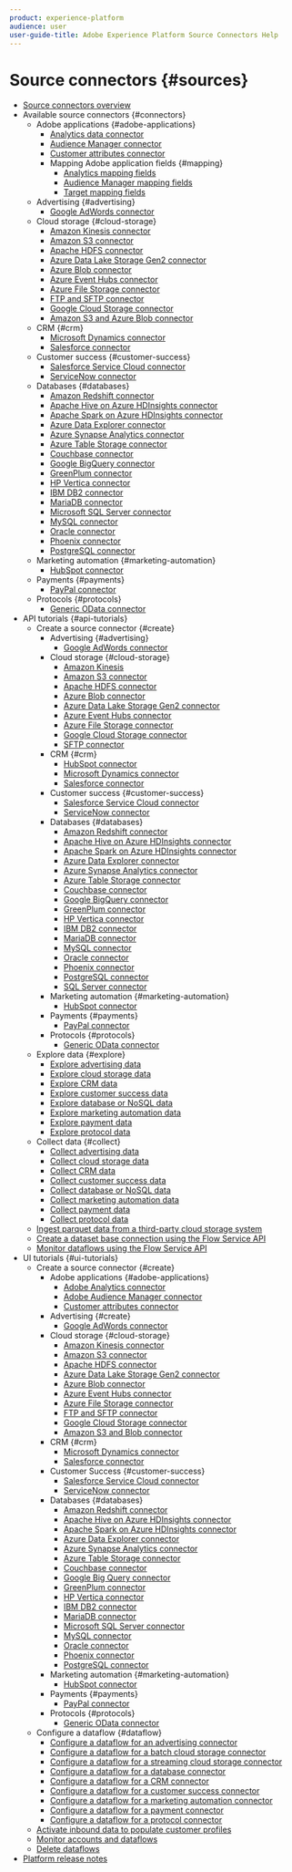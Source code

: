 ```yaml
---
product: experience-platform
audience: user
user-guide-title: Adobe Experience Platform Source Connectors Help
---
```


# Source connectors {#sources}

- [Source connectors overview](home.md)
- Available source connectors {#connectors}
  - Adobe applications {#adobe-applications}
    - [Analytics data connector](connectors/adobe-applications/analytics.md)
    - [Audience Manager connector](connectors/adobe-applications/audience-manager.md)
    - [Customer attributes connector](connectors/adobe-applications/customer-attributes.md)
    - Mapping Adobe application fields {#mapping}
      - [Analytics mapping fields](connectors/adobe-applications/mapping/analytics.md)
      - [Audience Manager mapping fields](connectors/adobe-applications/mapping/audience-manager.md)
      - [Target mapping fields](connectors/adobe-applications/mapping/target.md)
  - Advertising {#advertising}
    - [Google AdWords connector](connectors/advertising/ads.md)
  - Cloud storage {#cloud-storage}
    - [Amazon Kinesis connector](connectors/cloud-storage/kinesis.md)
    - [Amazon S3 connector](connectors/cloud-storage/s3.md)
    - [Apache HDFS connector](connectors/cloud-storage/hdfs.md)
    - [Azure Data Lake Storage Gen2 connector](connectors/cloud-storage/adls-gen2.md)
    - [Azure Blob connector](connectors/cloud-storage/blob.md)
    - [Azure Event Hubs connector](connectors/cloud-storage/eventhub.md)
    - [Azure File Storage connector](connectors/cloud-storage/azure-file-storage.md)
    - [FTP and SFTP connector](connectors/cloud-storage/ftp-sftp.md)
    - [Google Cloud Storage connector](connectors/cloud-storage/google-cloud-storage.md)
    - [Amazon S3 and Azure Blob connector](connectors/cloud-storage/blob-s3.md)
  - CRM {#crm}
    - [Microsoft Dynamics connector](connectors/crm/ms-dynamics.md)
    - [Salesforce connector](connectors/crm/salesforce.md)
  - Customer success {#customer-success}
    - [Salesforce Service Cloud connector](connectors/customer-success/salesforce-service-cloud.md)
    - [ServiceNow connector](connectors/customer-success/servicenow.md)
  - Databases {#databases}
    - [Amazon Redshift connector](connectors/databases/redshift.md)
    - [Apache Hive on Azure HDInsights connector](connectors/databases/hive.md)
    - [Apache Spark on Azure HDInsights connector](connectors/databases/spark.md)
    - [Azure Data Explorer connector](connectors/databases/data-explorer.md)
    - [Azure Synapse Analytics connector](connectors/databases/synapse-analytics.md)
    - [Azure Table Storage connector](connectors/databases/ats.md)
    - [Couchbase connector](connectors/databases/couchbase.md)
    - [Google BigQuery connector](connectors/databases/bigquery.md)
    - [GreenPlum connector](connectors/databases/greenplum.md)
    - [HP Vertica connector](connectors/databases/hp-vertica.md)
    - [IBM DB2 connector](connectors/databases/ibm-db2.md)
    - [MariaDB connector](connectors/databases/mariadb.md)
    - [Microsoft SQL Server connector](connectors/databases/sql-server.md)
    - [MySQL connector](connectors/databases/mysql.md)
    - [Oracle connector](connectors/databases/oracle.md)
    - [Phoenix connector](connectors/databases/phoenix.md)
    - [PostgreSQL connector](connectors/databases/postgres.md)
  - Marketing automation {#marketing-automation}
    - [HubSpot connector](connectors/marketing-automation/hubspot.md)
  - Payments {#payments}
    - [PayPal connector](connectors/payments/paypal.md)
  - Protocols {#protocols}
    - [Generic OData connector](connectors/protocols/odata.md)
- API tutorials {#api-tutorials}
  - Create a source connector {#create}
    - Advertising {#advertising}
      - [Google AdWords connector](tutorials/api/create/advertising/ads.md)
    - Cloud storage {#cloud-storage}
      - [Amazon Kinesis](tutorials/api/create/cloud-storage/kinesis.md)
      - [Amazon S3 connector](tutorials/api/create/cloud-storage/s3.md)
      - [Apache HDFS connector](tutorials/api/create/cloud-storage/hdfs.md)
      - [Azure Blob connector](tutorials/api/create/cloud-storage/blob.md)
      - [Azure Data Lake Storage Gen2 connector](tutorials/api/create/cloud-storage/adls-gen2.md)
      - [Azure Event Hubs connector](tutorials/api/create/cloud-storage/eventhub.md)
      - [Azure File Storage connector](tutorials/api/create/cloud-storage/azure-file-storage.md)
      - [Google Cloud Storage connector](tutorials/api/create/cloud-storage/google.md)
      - [SFTP connector](tutorials/api/create/cloud-storage/sftp.md)
    - CRM {#crm}
      - [HubSpot connector](tutorials/api/create/crm/hubspot.md)
      - [Microsoft Dynamics connector](tutorials/api/create/crm/ms-dynamics.md)
      - [Salesforce connector](tutorials/api/create/crm/salesforce.md)
    - Customer success {#customer-success}
      - [Salesforce Service Cloud connector](tutorials/api/create/customer-success/salesforce-service-cloud.md)
      - [ServiceNow connector](tutorials/api/create/customer-success/servicenow.md)
    - Databases {#databases}
      - [Amazon Redshift connector](tutorials/api/create/databases/redshift.md)
      - [Apache Hive on Azure HDInsights connector](tutorials/api/create/databases/hive.md)
      - [Apache Spark on Azure HDInsights connector](tutorials/api/create/databases/spark.md)
      - [Azure Data Explorer connector](tutorials/api/create/databases/data-explorer.md)
      - [Azure Synapse Analytics connector](tutorials/api/create/databases/synapse-analytics.md)
      - [Azure Table Storage connector](tutorials/api/create/databases/ats.md)
      - [Couchbase connector](tutorials/api/create/databases/couchbase.md)
      - [Google BigQuery connector](tutorials/api/create/databases/bigquery.md)
      - [GreenPlum connector](tutorials/api/create/databases/greenplum.md)
      - [HP Vertica connector](tutorials/api/create/databases/hp-vertica.md)
      - [IBM DB2 connector](tutorials/api/create/databases/ibm-db2.md)
      - [MariaDB connector](tutorials/api/create/databases/mariadb.md)
      - [MySQL connector](tutorials/api/create/databases/mysql.md)
      - [Oracle connector](tutorials/api/create/databases/oracle.md)
      - [Phoenix connector](tutorials/api/create/databases/phoenix.md)
      - [PostgreSQL connector](tutorials/api/create/databases/postgres.md)
      - [SQL Server connector](tutorials/api/create/databases/sql-server.md)
    - Marketing automation {#marketing-automation}
      - [HubSpot connector](tutorials/api/create/marketing-automation/hubspot.md)
    - Payments {#payments}
      - [PayPal connector](tutorials/api/create/payments/paypal.md)
    - Protocols {#protocols}
      - [Generic OData connector](tutorials/api/create/protocols/odata.md)
  - Explore data {#explore}
    - [Explore advertising data](tutorials/api/explore/advertising.md)
    - [Explore cloud storage data](tutorials/api/explore/cloud-storage.md)
    - [Explore CRM data](tutorials/api/explore/crm.md)
    - [Explore customer success data](tutorials/api/explore/customer-success.md)
    - [Explore database or NoSQL data](tutorials/api/explore/database-nosql.md)
    - [Explore marketing automation data](tutorials/api/explore/marketing-automation.md)
    - [Explore payment data](tutorials/api/explore/payments.md)
    - [Explore protocol data](tutorials/api/explore/protocols.md)
  - Collect data {#collect}
    - [Collect advertising data](tutorials/api/collect/advertising.md)
    - [Collect cloud storage data](tutorials/api/collect/cloud-storage.md)
    - [Collect CRM data](tutorials/api/collect/crm.md)
    - [Collect customer success data](tutorials/api/collect/customer-success.md)
    - [Collect database or NoSQL data](tutorials/api/collect/database-nosql.md)
    - [Collect marketing automation data](tutorials/api/collect/marketing-automation.md)
    - [Collect payment data](tutorials/api/collect/payments.md)
    - [Collect protocol data](tutorials/api/collect/protocols.md)
  - [Ingest parquet data from a third-party cloud storage system](tutorials/api/cloud-storage-parquet.md)
  - [Create a dataset base connection using the Flow Service API](tutorials/api/create-dataset-base-connection.md)
  - [Monitor dataflows using the Flow Service API](tutorials/api/monitor.md)
- UI tutorials {#ui-tutorials}
  - Create a source connector {#create}
    - Adobe applications {#adobe-applications}
      - [Adobe Analytics connector](tutorials/ui/create/adobe-applications/analytics.md)
      - [Adobe Audience Manager connector](tutorials/ui/create/adobe-applications/audience-manager.md)
      - [Customer attributes connector](tutorials/ui/create/adobe-applications/customer-attributes.md)
    - Advertising {#create}
      - [Google AdWords connector](tutorials/ui/create/advertising/ads.md)
    - Cloud storage {#cloud-storage}
      - [Amazon Kinesis connector](tutorials/ui/create/cloud-storage/kinesis.md)
      - [Amazon S3 connector](tutorials/ui/create/cloud-storage/s3.md)
      - [Apache HDFS connector](tutorials/ui/create/cloud-storage/hdfs.md)
      - [Azure Data Lake Storage Gen2 connector](tutorials/ui/create/cloud-storage/adls-gen2.md)
      - [Azure Blob connector](tutorials/ui/create/cloud-storage/blob.md)
      - [Azure Event Hubs connector](tutorials/ui/create/cloud-storage/eventhub.md)
      - [Azure File Storage connector](tutorials/ui/create/cloud-storage/azure-file-storage.md)
      - [FTP and SFTP connector](tutorials/ui/create/cloud-storage/ftp-sftp.md)
      - [Google Cloud Storage connector](tutorials/ui/create/cloud-storage/google-cloud-storage.md)
      - [Amazon S3 and Blob connector](tutorials/ui/create/cloud-storage/blob-s3.md)
    - CRM {#crm}
      - [Microsoft Dynamics connector](tutorials/ui/create/crm/dynamics.md)
      - [Salesforce connector](tutorials/ui/create/crm/salesforce.md)
    - Customer Success {#customer-success}
      - [Salesforce Service Cloud connector](tutorials/ui/create/customer-success/salesforce-service-cloud.md)
      - [ServiceNow connector](tutorials/ui/create/customer-success/servicenow.md)
    - Databases {#databases}
      - [Amazon Redshift connector](tutorials/ui/create/databases/redshift.md)
      - [Apache Hive on Azure HDInsights connector](tutorials/ui/create/databases/hive.md)
      - [Apache Spark on Azure HDInsights connector](tutorials/ui/create/databases/spark.md)
      - [Azure Data Explorer connector](tutorials/ui/create/databases/data-explorer.md)
      - [Azure Synapse Analytics connector](tutorials/ui/create/databases/synapse-analytics.md)
      - [Azure Table Storage connector](tutorials/ui/create/databases/ats.md)
      - [Couchbase connector](tutorials/ui/create/databases/couchbase.md)
      - [Google Big Query connector](tutorials/ui/create/databases/bigquery.md)
      - [GreenPlum connector](tutorials/ui/create/databases/greenplum.md)
      - [HP Vertica connector](tutorials/ui/create/databases/hp-vertica.md)
      - [IBM DB2 connector](tutorials/ui/create/databases/ibm-db2.md)
      - [MariaDB connector](tutorials/ui/create/databases/mariadb.md)
      - [Microsoft SQL Server connector](tutorials/ui/create/databases/sql-server.md)
      - [MySQL connector](tutorials/ui/create/databases/mysql.md)
      - [Oracle connector](tutorials/ui/create/databases/oracle.md)
      - [Phoenix connector](tutorials/ui/create/databases/phoenix.md)
      - [PostgreSQL connector](tutorials/ui/create/databases/postgres.md)
    - Marketing automation {#marketing-automation}
      - [HubSpot connector](tutorials/ui/create/marketing-automation/hubspot.md)
    - Payments {#payments}
      - [PayPal connector](tutorials/ui/create/payments/paypal.md)
    - Protocols {#protocols}
      - [Generic OData connector](tutorials/ui/create/protocols/odata.md)
  - Configure a dataflow {#dataflow}
      - [Configure a dataflow for an advertising connector](tutorials/ui/dataflow/advertising.md)
      - [Configure a dataflow for a batch cloud storage connector](tutorials/ui/dataflow/batch/cloud-storage.md)
      - [Configure a dataflow for a streaming cloud storage connector](tutorials/ui/dataflow/streaming/cloud-storage.md)
      - [Configure a dataflow for a database connector](tutorials/ui/dataflow/databases.md)
      - [Configure a dataflow for a CRM connector](tutorials/ui/dataflow/crm.md)
      - [Configure a dataflow for a customer success connector](tutorials/ui/dataflow/customer-success.md)
      - [Configure a dataflow for a marketing automation connector](tutorials/ui/dataflow/marketing-automation.md)
      - [Configure a dataflow for a payment connector](tutorials/ui/dataflow/payments.md)
      - [Configure a dataflow for a protocol connector](tutorials/ui/dataflow/protocols.md)
  - [Activate inbound data to populate customer profiles](tutorials/ui/profile.md)
  - [Monitor accounts and dataflows](tutorials/ui/monitor.md)
  - [Delete dataflows](tutorials/ui/delete.md)
- [Platform release notes](https://www.adobe.com/go/platform-release-notes-en)
